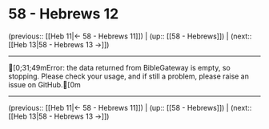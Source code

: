 # 58 - Hebrews 12

(previous:: [[Heb 11|← 58 - Hebrews 11]]) | (up:: [[58 - Hebrews]]) | (next:: [[Heb 13|58 - Hebrews 13 →]])

***
[0;31;49mError: the data returned from BibleGateway is empty, so stopping. Please check your usage, and if still a problem, please raise an issue on GitHub.[0m

***

(previous:: [[Heb 11|← 58 - Hebrews 11]]) | (up:: [[58 - Hebrews]]) | (next:: [[Heb 13|58 - Hebrews 13 →]])
